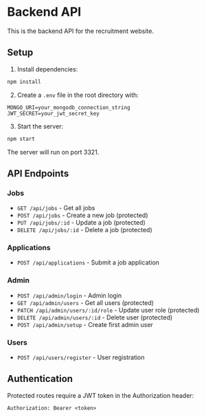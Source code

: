 # Backend API

This is the backend API for the recruitment website.

## Setup

1. Install dependencies:
```bash
npm install
```

2. Create a `.env` file in the root directory with:
```
MONGO_URI=your_mongodb_connection_string
JWT_SECRET=your_jwt_secret_key
```

3. Start the server:
```bash
npm start
```

The server will run on port 3321.

## API Endpoints

### Jobs
- `GET /api/jobs` - Get all jobs
- `POST /api/jobs` - Create a new job (protected)
- `PUT /api/jobs/:id` - Update a job (protected)
- `DELETE /api/jobs/:id` - Delete a job (protected)

### Applications
- `POST /api/applications` - Submit a job application

### Admin
- `POST /api/admin/login` - Admin login
- `GET /api/admin/users` - Get all users (protected)
- `PATCH /api/admin/users/:id/role` - Update user role (protected)
- `DELETE /api/admin/users/:id` - Delete user (protected)
- `POST /api/admin/setup` - Create first admin user

### Users
- `POST /api/users/register` - User registration

## Authentication

Protected routes require a JWT token in the Authorization header:
```
Authorization: Bearer <token>
``` 